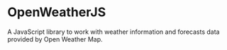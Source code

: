 # OpenWeatherJS
A JavaScript library to work with weather information and forecasts data provided by Open Weather Map.
